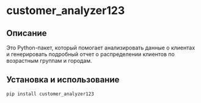 # customer_analyzer123

## Описание

Это Python-пакет, который помогает анализировать данные о клиентах и генерировать подробный отчет о распределении клиентов по возрастным группам и городам.

## Установка и использование

```bash
pip install customer_analyzer123